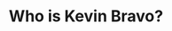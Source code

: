 ---
title: "Who is Kevin Bravo? "
pubDate: '2025-06-01T12:00:00Z'
image: {url: '', alt: 'Banner'}
description: Discover Kevin Bravo's professional and personal background in this AMA-style self-interview. Learn about his tech experience, volunteer work, career goals, and technical skills in less than 5 minutes. Perfect for tech recruiters and hiring managers.
---
